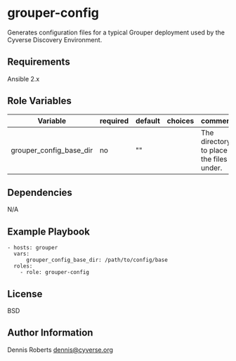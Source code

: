 grouper-config
==============

Generates configuration files for a typical Grouper deployment used by the
Cyverse Discovery Environment.

Requirements
------------

Ansible 2.x

Role Variables
--------------

|   Variable              | required | default                 | choices | comments                                |
|-------------------------|----------|-------------------------|---------|-----------------------------------------|
| grouper_config_base_dir | no       | ""                      |         | The directory to place the files under. |

Dependencies
------------

N/A

Example Playbook
----------------

    - hosts: grouper
      vars:
          grouper_config_base_dir: /path/to/config/base
      roles:
        - role: grouper-config

License
-------

BSD

Author Information
------------------

Dennis Roberts <dennis@cyverse.org>
